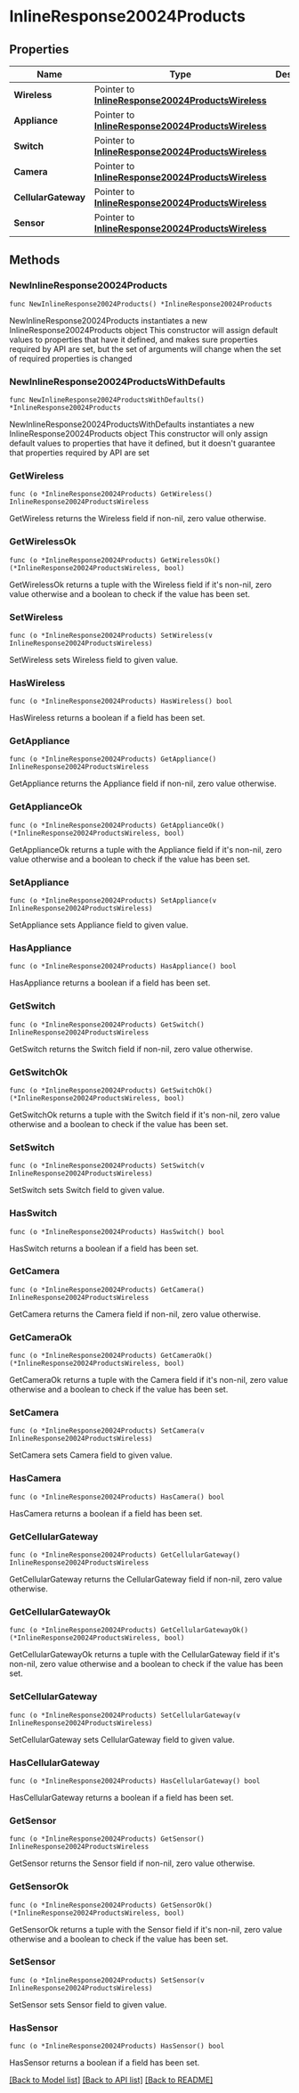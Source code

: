 # InlineResponse20024Products

## Properties

Name | Type | Description | Notes
------------ | ------------- | ------------- | -------------
**Wireless** | Pointer to [**InlineResponse20024ProductsWireless**](InlineResponse20024ProductsWireless.md) |  | [optional] 
**Appliance** | Pointer to [**InlineResponse20024ProductsWireless**](InlineResponse20024ProductsWireless.md) |  | [optional] 
**Switch** | Pointer to [**InlineResponse20024ProductsWireless**](InlineResponse20024ProductsWireless.md) |  | [optional] 
**Camera** | Pointer to [**InlineResponse20024ProductsWireless**](InlineResponse20024ProductsWireless.md) |  | [optional] 
**CellularGateway** | Pointer to [**InlineResponse20024ProductsWireless**](InlineResponse20024ProductsWireless.md) |  | [optional] 
**Sensor** | Pointer to [**InlineResponse20024ProductsWireless**](InlineResponse20024ProductsWireless.md) |  | [optional] 

## Methods

### NewInlineResponse20024Products

`func NewInlineResponse20024Products() *InlineResponse20024Products`

NewInlineResponse20024Products instantiates a new InlineResponse20024Products object
This constructor will assign default values to properties that have it defined,
and makes sure properties required by API are set, but the set of arguments
will change when the set of required properties is changed

### NewInlineResponse20024ProductsWithDefaults

`func NewInlineResponse20024ProductsWithDefaults() *InlineResponse20024Products`

NewInlineResponse20024ProductsWithDefaults instantiates a new InlineResponse20024Products object
This constructor will only assign default values to properties that have it defined,
but it doesn't guarantee that properties required by API are set

### GetWireless

`func (o *InlineResponse20024Products) GetWireless() InlineResponse20024ProductsWireless`

GetWireless returns the Wireless field if non-nil, zero value otherwise.

### GetWirelessOk

`func (o *InlineResponse20024Products) GetWirelessOk() (*InlineResponse20024ProductsWireless, bool)`

GetWirelessOk returns a tuple with the Wireless field if it's non-nil, zero value otherwise
and a boolean to check if the value has been set.

### SetWireless

`func (o *InlineResponse20024Products) SetWireless(v InlineResponse20024ProductsWireless)`

SetWireless sets Wireless field to given value.

### HasWireless

`func (o *InlineResponse20024Products) HasWireless() bool`

HasWireless returns a boolean if a field has been set.

### GetAppliance

`func (o *InlineResponse20024Products) GetAppliance() InlineResponse20024ProductsWireless`

GetAppliance returns the Appliance field if non-nil, zero value otherwise.

### GetApplianceOk

`func (o *InlineResponse20024Products) GetApplianceOk() (*InlineResponse20024ProductsWireless, bool)`

GetApplianceOk returns a tuple with the Appliance field if it's non-nil, zero value otherwise
and a boolean to check if the value has been set.

### SetAppliance

`func (o *InlineResponse20024Products) SetAppliance(v InlineResponse20024ProductsWireless)`

SetAppliance sets Appliance field to given value.

### HasAppliance

`func (o *InlineResponse20024Products) HasAppliance() bool`

HasAppliance returns a boolean if a field has been set.

### GetSwitch

`func (o *InlineResponse20024Products) GetSwitch() InlineResponse20024ProductsWireless`

GetSwitch returns the Switch field if non-nil, zero value otherwise.

### GetSwitchOk

`func (o *InlineResponse20024Products) GetSwitchOk() (*InlineResponse20024ProductsWireless, bool)`

GetSwitchOk returns a tuple with the Switch field if it's non-nil, zero value otherwise
and a boolean to check if the value has been set.

### SetSwitch

`func (o *InlineResponse20024Products) SetSwitch(v InlineResponse20024ProductsWireless)`

SetSwitch sets Switch field to given value.

### HasSwitch

`func (o *InlineResponse20024Products) HasSwitch() bool`

HasSwitch returns a boolean if a field has been set.

### GetCamera

`func (o *InlineResponse20024Products) GetCamera() InlineResponse20024ProductsWireless`

GetCamera returns the Camera field if non-nil, zero value otherwise.

### GetCameraOk

`func (o *InlineResponse20024Products) GetCameraOk() (*InlineResponse20024ProductsWireless, bool)`

GetCameraOk returns a tuple with the Camera field if it's non-nil, zero value otherwise
and a boolean to check if the value has been set.

### SetCamera

`func (o *InlineResponse20024Products) SetCamera(v InlineResponse20024ProductsWireless)`

SetCamera sets Camera field to given value.

### HasCamera

`func (o *InlineResponse20024Products) HasCamera() bool`

HasCamera returns a boolean if a field has been set.

### GetCellularGateway

`func (o *InlineResponse20024Products) GetCellularGateway() InlineResponse20024ProductsWireless`

GetCellularGateway returns the CellularGateway field if non-nil, zero value otherwise.

### GetCellularGatewayOk

`func (o *InlineResponse20024Products) GetCellularGatewayOk() (*InlineResponse20024ProductsWireless, bool)`

GetCellularGatewayOk returns a tuple with the CellularGateway field if it's non-nil, zero value otherwise
and a boolean to check if the value has been set.

### SetCellularGateway

`func (o *InlineResponse20024Products) SetCellularGateway(v InlineResponse20024ProductsWireless)`

SetCellularGateway sets CellularGateway field to given value.

### HasCellularGateway

`func (o *InlineResponse20024Products) HasCellularGateway() bool`

HasCellularGateway returns a boolean if a field has been set.

### GetSensor

`func (o *InlineResponse20024Products) GetSensor() InlineResponse20024ProductsWireless`

GetSensor returns the Sensor field if non-nil, zero value otherwise.

### GetSensorOk

`func (o *InlineResponse20024Products) GetSensorOk() (*InlineResponse20024ProductsWireless, bool)`

GetSensorOk returns a tuple with the Sensor field if it's non-nil, zero value otherwise
and a boolean to check if the value has been set.

### SetSensor

`func (o *InlineResponse20024Products) SetSensor(v InlineResponse20024ProductsWireless)`

SetSensor sets Sensor field to given value.

### HasSensor

`func (o *InlineResponse20024Products) HasSensor() bool`

HasSensor returns a boolean if a field has been set.


[[Back to Model list]](../README.md#documentation-for-models) [[Back to API list]](../README.md#documentation-for-api-endpoints) [[Back to README]](../README.md)


